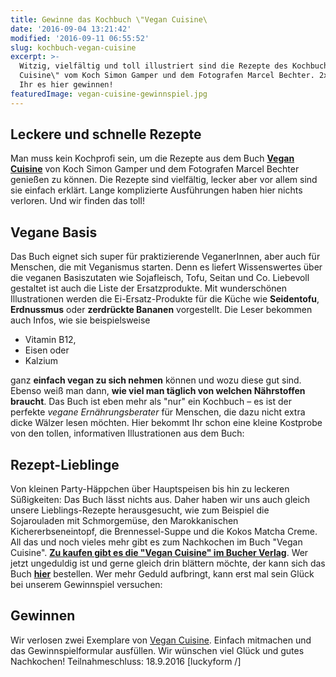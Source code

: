 ```yaml
---
title: Gewinne das Kochbuch \"Vegan Cuisine\
date: '2016-09-04 13:21:42'
modified: '2016-09-11 06:55:52'
slug: kochbuch-vegan-cuisine
excerpt: >-
  Witzig, vielfältig und toll illustriert sind die Rezepte des Kochbuchs \"Vegan
  Cuisine\" vom Koch Simon Gamper und dem Fotografen Marcel Bechter. 2x könnt
  Ihr es hier gewinnen!
featuredImage: vegan-cuisine-gewinnspiel.jpg
---
```


## Leckere und schnelle Rezepte

Man muss kein Kochprofi sein, um die Rezepte aus dem Buch [**Vegan Cuisine**](http://www.bucherverlag.com/vegan-cuisine) von Koch Simon Gamper und dem Fotografen Marcel Bechter genießen zu können. Die Rezepte sind vielfältig, lecker aber vor allem sind sie einfach erklärt. Lange komplizierte Ausführungen haben hier nichts verloren. Und wir finden das toll!

## Vegane Basis

Das Buch eignet sich super für praktizierende VeganerInnen, aber auch für Menschen, die mit Veganismus starten. Denn es liefert Wissenswertes über die veganen Basiszutaten wie Sojafleisch, Tofu, Seitan und Co. Liebevoll gestaltet ist auch die Liste der Ersatzprodukte. Mit wunderschönen Illustrationen werden die Ei-Ersatz-Produkte für die Küche wie **Seidentofu**, **Erdnussmus** oder **zerdrückte Bananen** vorgestellt. Die Leser bekommen auch Infos, wie sie beispielsweise

*   Vitamin B12,
*   Eisen oder
*   Kalzium

ganz **einfach vegan zu sich nehmen** können und wozu diese gut sind. Ebenso weiß man dann, **wie viel man täglich von welchen Nährstoffen braucht**. Das Buch ist eben mehr als "nur" ein Kochbuch – es ist der perfekte _vegane Ernährungsberater_ für Menschen, die dazu nicht extra dicke Wälzer lesen möchten. Hier bekommt Ihr schon eine kleine Kostprobe von den tollen, informativen Illustrationen aus dem Buch: [<!-- Image removed (no copyright): Kalzium_pdf__1_page_-640x336.png -->](https://www.veganblatt.com/i/Kalzium_pdf__1_page_.png)

## Rezept-Lieblinge

Von kleinen Party-Häppchen über Hauptspeisen bis hin zu leckeren Süßigkeiten: Das Buch lässt nichts aus. Daher haben wir uns auch gleich unsere Lieblings-Rezepte herausgesucht, wie zum Beispiel die Sojarouladen mit Schmorgemüse, den Marokkanischen Kichererbseneintopf, die Brennessel-Suppe und die Kokos Matcha Creme. All das und noch vieles mehr gibt es zum Nachkochen im Buch "Vegan Cuisine". **[Zu kaufen gibt es die "Vegan Cuisine" im Bucher Verlag](http://www.bucherverlag.com/vegan-cuisine)**. Wer jetzt ungeduldig ist und gerne gleich drin blättern möchte, der kann sich das Buch [**hier**](http://www.bucherverlag.com/vegan-cuisine) bestellen. Wer mehr Geduld aufbringt, kann erst mal sein Glück bei unserem Gewinnspiel versuchen:

## Gewinnen

Wir verlosen zwei Exemplare von [Vegan Cuisine](http://www.bucherverlag.com/vegan-cuisine). Einfach mitmachen und das Gewinnspielformular ausfüllen. Wir wünschen viel Glück und gutes Nachkochen! Teilnahmeschluss: 18.9.2016 \[luckyform /\]
